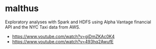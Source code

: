 # malthus
Exploratory analyses with Spark and HDFS using Alpha Vantage financial API and the NYC Taxi data from AWS.

- https://www.youtube.com/watch?v=giDmZKAc0K4
- https://www.youtube.com/watch?v=493hq2AwufE



